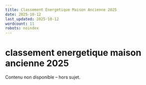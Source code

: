 ```yaml
---
title: Classement Energetique Maison Ancienne 2025
date: 2025-10-12
last_updated: 2025-10-12
wordcount: 11
robots: noindex
---
```


# classement energetique maison ancienne 2025

Contenu non disponible – hors sujet.